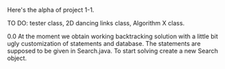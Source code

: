 Here's the alpha of project 1-1. 

TO DO: tester class, 2D dancing links class, Algorithm X class.  

0.0 At the moment we obtain working backtracking solution with a little bit ugly customization of statements and database. 
The statements are supposed to be given in Search.java. To start solving create a new Search object. 
